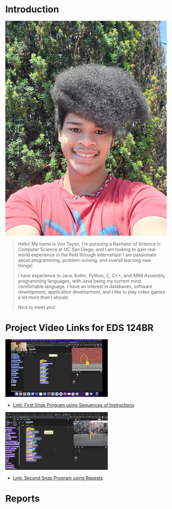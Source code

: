 # Introduction
![me](Pics/me.jpg)
> Hello! My name is Von Taylor, I'm pursuing a Bachelor of Science in Computer Science at UC San Diego, and I am looking to gain real-world experience in the field through internships! I am passionate about programming, problem-solving, and overall learning new things! 
>
> I have experience in Java, Kotlin, Python, C, C++, and ARM Assembly programming languages, with Java being my current most comfortable language. I have an interest in databases, software development, application development, and I like to play video games a lot more than I should. 
>
> Nice to meet you!

# Project Video Links for EDS 124BR
![Vid1](Pics/Vid1.jpeg) 
- [Link: First Snap Program using Sequences of Instructions](https://youtu.be/0iLhSfZvBAg)

![Vid2](Pics/Vid2.jpeg)
- [Link: Second Snap Program using Repeats](https://youtu.be/YgPezMK1dVo)

# Reports

